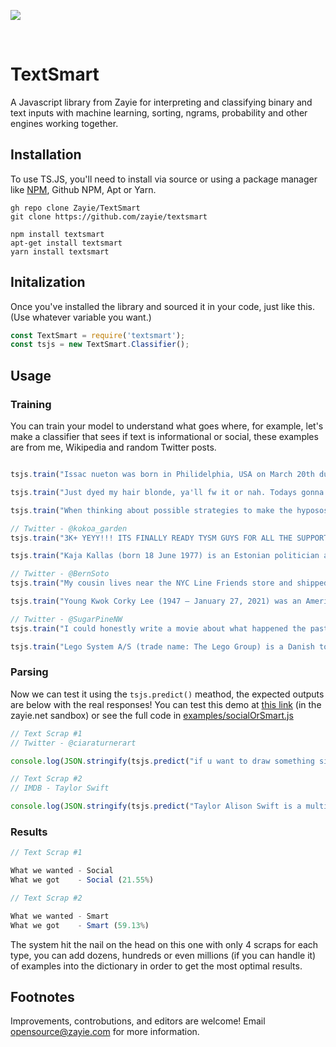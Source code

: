 ![](https://i.imgur.com/uVN8IP9.png)

<br>

# TextSmart
A Javascript library from Zayie for interpreting and classifying binary and text inputs with machine learning, sorting, ngrams, probability and other engines working together.

## Installation
To use TS.JS, you'll need to install via source or using a package manager like [NPM](https://npmjs.com), Github NPM, Apt or Yarn.

```
gh repo clone Zayie/TextSmart
git clone https://github.com/zayie/textsmart

npm install textsmart
apt-get install textsmart
yarn install textsmart
```

## Initalization

Once you've installed the library and sourced it in your code, just like this. (Use whatever variable you want.)

```javascript
const TextSmart = require('textsmart');
const tsjs = new TextSmart.Classifier();
```

## Usage
### Training

You can train your model to understand what goes where, for example, let's make a classifier that sees if text is informational or social, these examples are from me, Wikipedia and random Twitter posts.

```js

tsjs.train("Issac nueton was born in Philidelphia, USA on March 20th during the first world war. He has many acomplishments, like inventing music.", "smart");

tsjs.train("Just dyed my hair blonde, ya'll fw it or nah. Todays gonna be a rich day, I hope ya'll can find peace and love, praying for everyone!", "social");

tsjs.train("When thinking about possible strategies to make the hypososis iniate conduction, consider the following:", "smart");

// Twitter - @kokoa_garden
tsjs.train("3K+ YEYY!!! ITS FINALLY READY TYSM GUYS FOR ALL THE SUPPORT IT MAKES ME INCREDIBLE HAPPY! As a special for the 3k I'll do a little artist support to share my clout with you So drop your art here and a little presentation of yourself and ill rt/like/follow some. :)", "social");

tsjs.train("Kaja Kallas (born 18 June 1977) is an Estonian politician and the current Prime Minister of Estonia. Sworn in on 26 January 2021, she is the first woman to serve in the position.", "smart");

// Twitter - @BernSoto
tsjs.train("My cousin lives near the NYC Line Friends store and shipped me all these goodies. I'm so happy #bts #BT21", "social");

tsjs.train("Young Kwok Corky Lee (1947 – January 27, 2021) was an American journalistic photographer. His work chronicled and explored the diversity and nuances of Asian American culture overlooked by mainstream media, and advocated for ensuring Asian American history was included as a part of American history.", "smart");

// Twitter - @SugarPineNW
tsjs.train("I could honestly write a movie about what happened the past few days and make millions lmao, I didn’t see any of this coming and it’s such a total mindfuck! I’m glad it ended how it did, I wouldn’t have it any other way", "social");

tsjs.train("Lego System A/S (trade name: The Lego Group) is a Danish toy production company based in Billund.[5] It is best known for the manufacture of Lego-brand toys, consisting mostly of interlocking plastic bricks. The Lego Group has also built several amusement parks around the world, each known as Legoland, and operates numerous retail stores.", "smart");
```

### Parsing

Now we can test it using the `tsjs.predict()` meathod, the expected outputs are below with the real responses! You can test this demo at [this link](https://sandbox.zayie.net/javascript/83kk9E92ikM11?node=true) (in the zayie.net sandbox) or see the full code in [examples/socialOrSmart.js](examples/socialOrSmart.js)

```javascript
// Text Scrap #1
// Twitter - @ciaraturnerart

console.log(JSON.stringify(tsjs.predict("if u want to draw something silly n small for yourself do it.  you don’t have to constantly pump out perfect completed pieces of art. some of my favorite pieces of art i’ve made are 10 minute doodles")));

// Text Scrap #2
// IMDB - Taylor Swift

console.log(JSON.stringify(tsjs.predict("Taylor Alison Swift is a multi-Grammy award-winning American singer/songwriter who, in 2010 at the age of 20, became the youngest artist in history to win the Grammy Award for Album of the Year. In 2011 Swift was named Billboard's Woman of the Year.")));
```

### Results

```js
// Text Scrap #1

What we wanted - Social
What we got    - Social (21.55%)

// Text Scrap #2

What we wanted - Smart
What we got    - Smart (59.13%)
```

The system hit the nail on the head on this one with only 4 scraps for each type, you can add dozens, hundreds or even millions (if you can handle it) of examples into the dictionary in order to get the most optimal results.

## Footnotes

Improvements, controbutions, and editors are welcome! Email opensource@zayie.com for more information.